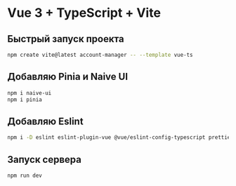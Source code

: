 # Vue 3 + TypeScript + Vite
## Быстрый запуск проекта
```bash
npm create vite@latest account-manager -- --template vue-ts
```
## Добавляю Pinia и Naive UI
```bash
npm i naive-ui
npm i pinia
```

## Добавляю Eslint
```bash
npm i -D eslint eslint-plugin-vue @vue/eslint-config-typescript prettier eslint-config-prettier eslint-plugin-prettier
```

## Запуск сервера
```bash
npm run dev
```